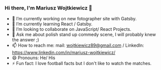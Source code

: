 ### Hi there, I'm Mariusz Wojtkiewicz 👋


- 🔭 I’m currently working on new fotographer site with Gatsby.
- 🌱 I’m currently learning React / Gatsby.
- 👯 I’m looking to collaborate on JavaScript/ React Projects.
- 💬 Ask me about polish stand up commedy scene, I will probably knew the answer ;)
- 📫 How to reach me: mail: wojtkiewicz89@gmail.com / LinkedIn: https://www.linkedin.com/in/mariusz-wojtkiewicz/
- 😄 Pronouns: He/ His
- ⚡ Fun fact: I love football facts but I don't like to watch the matches.
